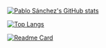 [![Pablo Sánchez's GitHub stats](https://github-readme-stats.vercel.app/api?username=psanchezg&count_private=true&show_icons=true&theme=tokyonight)](https://github.com/psanchezg)

[![Top Langs](https://github-readme-stats.vercel.app/api/top-langs/?username=psanchezg&theme=tokyonight)](https://github.com/psanchezg)

[![Readme Card](https://github-readme-stats.vercel.app/api/pin/?username=psanchezg&repo=core&theme=tokyonight)](https://github.com/psanchezg)
